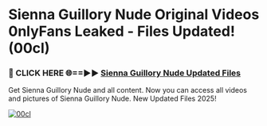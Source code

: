 # Sienna Guillory Nude Original Videos 0nlyFans Leaked - Files Updated! (00cl)

<h3>🔴 CLICK HERE 🌐==►► <a href="https://tinyurl.com/5h6xmrr3" rel="nofollow">Sienna Guillory Nude Updated Files</a></h3>

Get Sienna Guillory Nude and all content. Now you can access all videos and pictures of Sienna Guillory Nude. New Updated Files 2025!

[![00cl](https://i.imgur.com/KVD873Z.gif)](https://tinyurl.com/5h6xmrr3)
